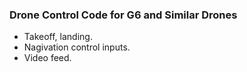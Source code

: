 ### Drone Control Code for G6 and Similar Drones
- Takeoff, landing.
- Nagivation control inputs.
- Video feed.
